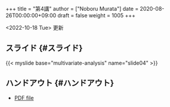 +++
title = "第4講"
author = ["Noboru Murata"]
date = 2020-08-26T00:00:00+09:00
draft = false
weight = 1005
+++

<span class="timestamp-wrapper"><span class="timestamp">&lt;2022-10-18 Tue&gt; </span></span> 更新


## スライド {#スライド}

{{< myslide base="multivariate-analysis" name="slide04" >}}


## ハンドアウト {#ハンドアウト}

-   [PDF file](https://noboru-murata.github.io/multivariate-analysis/pdfs/slide04.pdf)